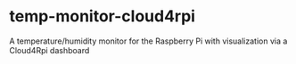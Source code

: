 # temp-monitor-cloud4rpi
A temperature/humidity monitor for the Raspberry Pi with visualization via a Cloud4Rpi dashboard
